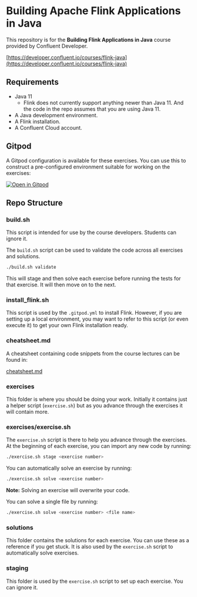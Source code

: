 # Building Apache Flink Applications in Java

This repository is for the **Building Flink Applications in Java** course provided by Confluent Developer.

[https://developer.confluent.io/courses/flink-java](https://developer.confluent.io/courses/flink-java)

## Requirements

- Java 11 
	- Flink does not currently support anything newer than Java 11. And the code in the repo assumes that you are using Java 11.
- A Java development environment.
- A Flink installation.
- A Confluent Cloud account.

## Gitpod

A Gitpod configuration is available for these exercises. You can use this to construct a pre-configured environment suitable for working on the exercises:

[![Open in Gitpod](https://gitpod.io/button/open-in-gitpod.svg)](https://gitpod.io/#https://github.com/confluentinc/learn-building-flink-applications-in-java-exercises)

## Repo Structure

### build.sh

This script is intended for use by the course developers. Students can ignore it.

The `build.sh` script can be used to validate the code across all exercises and solutions.

```bash
./build.sh validate
```

This will stage and then solve each exercise before running the tests for that exercise. It will then move on to the next.

### install_flink.sh

This script is used by the `.gitpod.yml` to install Flink. However, if you are setting up a local environment, you may want to refer to this script (or even execute it) to get your own Flink installation ready.

### cheatsheet.md

A cheatsheet containing code snippets from the course lectures can be found in:

[cheatsheet.md](cheatsheet.md)

### exercises

This folder is where you should be doing your work. Initially it contains just a helper script (`exercise.sh`) but as you advance through the exercises it will contain more.

### exercises/exercise.sh

The `exercise.sh` script is there to help you advance through the exercises. At the beginning of each exercise, you can import any new code by running:

```bash
./exercise.sh stage <exercise number>
```

You can automatically solve an exercise by running:

```bash
./exercise.sh solve <exercise number>
```

**Note:** Solving an exercise will overwrite your code.

You can solve a single file by running:

```bash
./exercise.sh solve <exercise number> <file name>
```

### solutions

This folder contains the solutions for each exercise. You can use these as a reference if you get stuck. It is also used by the `exercise.sh` script to automatically solve exercises.

### staging

This folder is used by the `exercise.sh` script to set up each exercise. You can ignore it.
